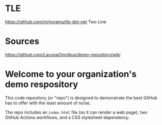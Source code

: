 # TLE
https://github.com/richorama/tle-dot-net Two Line

# Sources
https://github.com/LacunaOmnibus/demo-repository/wiki

# Welcome to your organization's demo respository
This code repository (or "repo") is designed to demonstrate the best GitHub has to offer with the least amount of noise.

The repo includes an `index.html` file (so it can render a web page), two GitHub Actions workflows, and a CSS stylesheet dependency.
